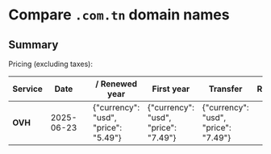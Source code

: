 # Compare `.com.tn` domain names

## Summary

Pricing (excluding taxes):

| Service | Date |  | / Renewed year | First year | Transfer | Restoration |
|--|--|--|--|--|--|--|
| **OVH** | 2025-06-23 |  | {"currency": "usd", "price": "5.49"} | {"currency": "usd", "price": "7.49"} | {"currency": "usd", "price": "7.49"} |  |
